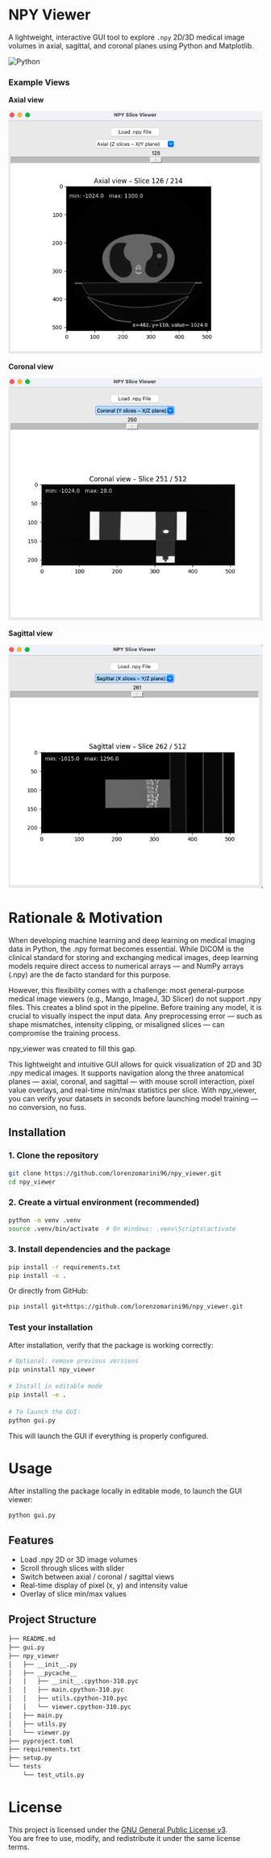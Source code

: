 # NPY Viewer

A lightweight, interactive GUI tool to explore `.npy` 2D/3D medical image volumes in axial, sagittal, and coronal planes using Python and Matplotlib.

![Python](https://img.shields.io/badge/python-3.9+-blue.svg)

### Example Views

**Axial view**

![Axial](images/slice_view_axial.png)

**Coronal view**

![Coronal](images/slice_view_coronal.png)

**Sagittal view**

![Sagittal](images/slice_view_sagittal.png)

# Rationale & Motivation
When developing machine learning and deep learning on medical imaging data in Python, the .npy format becomes essential. While DICOM is the clinical standard for storing and exchanging medical images, deep learning models require direct access to numerical arrays — and NumPy arrays (.npy) are the de facto standard for this purpose.

However, this flexibility comes with a challenge: most general-purpose medical image viewers (e.g., Mango, ImageJ, 3D Slicer) do not support .npy files. This creates a blind spot in the pipeline. Before training any model, it is crucial to visually inspect the input data. Any preprocessing error — such as shape mismatches, intensity clipping, or misaligned slices — can compromise the training process.

npy_viewer was created to fill this gap.

This lightweight and intuitive GUI allows for quick visualization of 2D and 3D .npy medical images. It supports navigation along the three anatomical planes — axial, coronal, and sagittal — with mouse scroll interaction, pixel value overlays, and real-time min/max statistics per slice. With npy_viewer, you can verify your datasets in seconds before launching model training — no conversion, no fuss.

## Installation
### 1. Clone the repository

```bash
git clone https://github.com/lorenzomarini96/npy_viewer.git
cd npy_viewer
```
### 2. Create a virtual environment (recommended)
```bash
python -m venv .venv
source .venv/bin/activate  # On Windows: .venv\Scripts\activate
```
### 3. Install dependencies and the package
```bash
pip install -r requirements.txt
pip install -e .
```
Or directly from GitHub:
```bash
pip install git+https://github.com/lorenzomarini96/npy_viewer.git
```
### Test your installation
After installation, verify that the package is working correctly:
```bash
# Optional: remove previous versions
pip uninstall npy_viewer

# Install in editable mode
pip install -e .

# To launch the GUI:
python gui.py
```
This will launch the GUI if everything is properly configured.

# Usage
After installing the package locally in editable mode, to launch the GUI viewer:

```bash
python gui.py
```

## Features

- Load .npy 2D or 3D image volumes
- Scroll through slices with slider
- Switch between axial / coronal / sagittal views
- Real-time display of pixel (x, y) and intensity value
- Overlay of slice min/max values

## Project Structure

```bash
├── README.md
├── gui.py
├── npy_viewer
│   ├── __init__.py
│   ├── __pycache__
│   │   ├── __init__.cpython-310.pyc
│   │   ├── main.cpython-310.pyc
│   │   ├── utils.cpython-310.pyc
│   │   └── viewer.cpython-310.pyc
│   ├── main.py
│   ├── utils.py
│   └── viewer.py
├── pyproject.toml
├── requirements.txt
├── setup.py
└── tests
    └── test_utils.py
```

# License
This project is licensed under the [GNU General Public License v3](https://www.gnu.org/licenses/gpl-3.0.en.html).  
You are free to use, modify, and redistribute it under the same license terms.